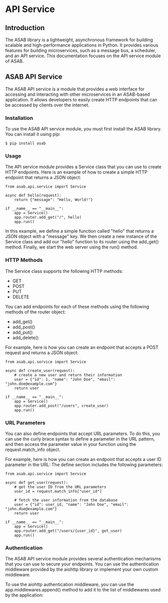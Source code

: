# API Service

## Introduction
The ASAB library is a lightweight, asynchronous framework for building scalable and high-performance applications in Python. It provides various features for building microservices, such as a message bus, a scheduler, and an API service. This documentation focuses on the API service module of ASAB.

## ASAB API Service
The ASAB API service is a module that provides a web interface for accessing and interacting with other microservices in an ASAB-based application. It allows developers to easily create HTTP endpoints that can be accessed by clients over the internet.

### Installation
To use the ASAB API service module, you must first install the ASAB library. You can install it using pip:

```
$ pip install asab
```

### Usage
The API service module provides a Service class that you can use to create HTTP endpoints. Here is an example of how to create a simple HTTP endpoint that returns a JSON object:

```
from asab.api.service import Service

async def hello(request):
    return {"message": "Hello, World!"}

if __name__ == "__main__":
    app = Service()
    app.router.add_get("/", hello)
    app.run()
```
In this example, we define a simple function called "hello" that returns a JSON object with a "message" key. We then create a new instance of the Service class and add our "hello" function to its router using the add_get() method. Finally, we start the web server using the run() method.

### HTTP Methods

The Service class supports the following HTTP methods:

- GET
- POST
- PUT
- DELETE

You can add endpoints for each of these methods using the following methods of the router object:

- add_get()
- add_post()
- add_put()
- add_delete()

For example, here is how you can create an endpoint that accepts a POST request and returns a JSON object:

```
from asab.api.service import Service

async def create_user(request):
    # create a new user and return their information
    user = {"id": 1, "name": "John Doe", "email": "john.doe@example.com"}
    return user

if __name__ == "__main__":
    app = Service()
    app.router.add_post("/users", create_user)
    app.run()
```

### URL Parameters

You can also define endpoints that accept URL parameters. To do this, you can use the curly brace syntax to define a parameter in the URL pattern, and then access the parameter value in your function using the request.match_info object.

For example, here is how you can create an endpoint that accepts a user ID parameter in the URL:
The define section includes the following parameters:

```
from asab.api.service import Service

async def get_user(request):
    # get the user ID from the URL parameters
    user_id = request.match_info["user_id"]
    
    # fetch the user information from the database
    user = {"id": user_id, "name": "John Doe", "email": "john.doe@example.com"}
    return user

if __name__ == "__main__":
    app = Service()
    app.router.add_get("/users/{user_id}", get_user)
    app.run()
```

### Authentication

The ASAB API service module provides several authentication mechanisms that you can use to secure your endpoints. You can use the authentication middleware provided by the aiohttp library or implement your own custom middleware.

To use the aiohttp authentication middleware, you can use the app.middlewares.append() method to add it to the list of middlewares used by the application:
